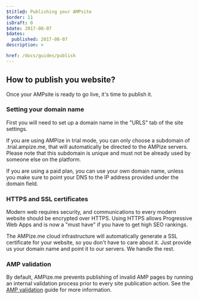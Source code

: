 ```yaml
---
$title@: Publishing your AMPsite
$order: 11
isDraft: 0
$date: 2017-08-07
$dates:
  published: 2017-08-07
description: >

href: /docs/guides/publish
---
```

## How to publish you website?

Once your AMPsite is ready to go live, it's time to publish it.

### Setting your domain name

First you will need to set up a domain name in the "URLS" tab of the site settings.

If you are using AMPize in trial mode, you can only choose a subdomain of .trial.ampize.me, that will automatically be directed to the AMPize servers. Please note that this subdomain is unique and must not be already used by someone else on the platform.

If you are using a paid plan, you can use your own domain name, unless you make sure to point your DNS to the IP address provided under the domain field.

### HTTPS and SSL certificates

Modern web requires security, and communications to every modern website should be encrypted over HTTPS.
Using HTTPS allows Progressive Web Apps and is now a "must have" if you have to get high SEO rankings.

The AMPize.me cloud infrastructure will automatically generate a SSL certificate for your website, so you don't have to care about it. Just provide us your domain name and point it to our servers. We handle the rest.

### AMP validation

By default, AMPize.me prevents publishing of invalid AMP pages by running an internal validation process prior to every site publication action. See the [AMP validation](/docs/guides/ampvalidation) guide for more information.

